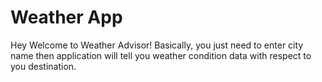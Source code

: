 # Weather App
Hey Welcome to Weather Advisor!
Basically, you just need to enter city name then application will tell you weather condition data with respect to you destination.
